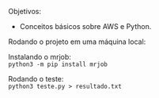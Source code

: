 
Objetivos:

* Conceitos básicos sobre AWS e Python.

Rodando o projeto em uma máquina local:

Instalando o mrjob:<br>
`python3 -m pip install mrjob`<br>

Rodando o teste:<br>
`python3 teste.py > resultado.txt`<br>
